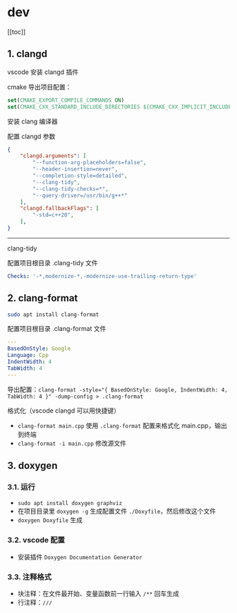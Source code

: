 # dev

[[toc]]

## 1. clangd

vscode 安装 clangd 插件

cmake 导出项目配置：

```cmake
set(CMAKE_EXPORT_COMPILE_COMMANDS ON)
set(CMAKE_CXX_STANDARD_INCLUDE_DIRECTORIES ${CMAKE_CXX_IMPLICIT_INCLUDE_DIRECTORIES})
```

安装 clang 编译器

配置 clangd 参数

```json
{
    "clangd.arguments": [
        "--function-arg-placeholders=false",
        "--header-insertion=never",
        "--completion-style=detailed",
        "--clang-tidy",
        "--clang-tidy-checks=*",
        "--query-driver=/usr/bin/g++*"
    ],
    "clangd.fallbackFlags": [
        "-std=c++20",
    ],
}
```

***

clang-tidy

配置项目根目录 .clang-tidy 文件

```yml
Checks: '-*,modernize-*,-modernize-use-trailing-return-type'
```

## 2. clang-format

```sh
sudo apt install clang-format
```

配置项目根目录 .clang-format 文件

```yml
---
BasedOnStyle: Google
Language: Cpp
IndentWidth: 4
TabWidth: 4
---
```

导出配置：`clang-format -style="{ BasedOnStyle: Google, IndentWidth: 4, TabWidth: 4 }" -dump-config > .clang-format`

格式化（vscode clangd 可以用快捷键）

- `clang-format main.cpp` 使用 `.clang-format` 配置来格式化 main.cpp，输出到终端
- `clang-format -i main.cpp` 修改源文件

## 3. doxygen

### 3.1. 运行

- `sudo apt install doxygen graphviz`
- 在项目目录里 `doxygen -g` 生成配置文件 `./Doxyfile`，然后修改这个文件
- `doxygen Doxyfile` 生成

### 3.2. vscode 配置

- 安装插件 `Doxygen Documentation Generator`

### 3.3. 注释格式

- 块注释：在文件最开始、变量函数前一行输入 `/**` 回车生成
- 行注释：`///`
